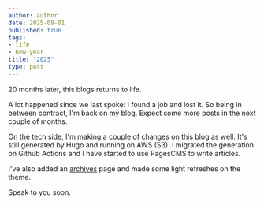 ```yaml
---
author: author
date: 2025-09-01
published: true
tags:
- life
- new-year
title: "2025"
type: post
---
```


20 months later, this blogs returns to life. 

A lot happened since we last spoke: I found a job and lost it. So being in between contract, I'm back on my blog. Expect some more posts in the next couple of months. 

On the tech side, I'm making a couple of changes on this blog as well. It's still generated by Hugo and running on AWS (S3). I migrated the generation on Github Actions and I have started to use PagesCMS to write articles.

I've also added an [archives](/archives) page and made some light refreshes on the theme.

Speak to you soon.
